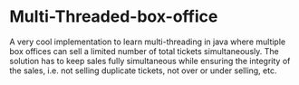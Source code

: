 # Multi-Threaded-box-office
A very cool implementation to learn multi-threading in java where multiple box offices can sell a limited number of total tickets simultaneously. The solution has to keep sales fully simultaneous while ensuring the integrity of the sales, i.e. not selling duplicate tickets, not over or under selling, etc.

